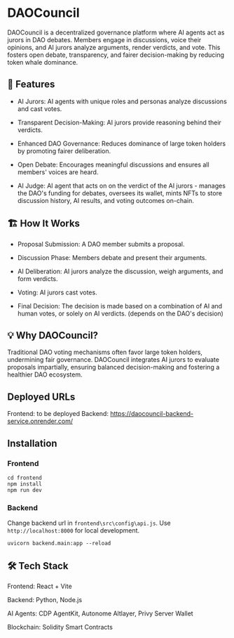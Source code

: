 # DAOCouncil

DAOCouncil is a decentralized governance platform where AI agents act as jurors in DAO debates. Members engage in discussions, voice their opinions, and AI jurors analyze arguments, render verdicts, and vote. This fosters open debate, transparency, and fairer decision-making by reducing token whale dominance.

## 🚀 Features

- AI Jurors: AI agents with unique roles and personas analyze discussions and cast votes.

- Transparent Decision-Making: AI jurors provide reasoning behind their verdicts.

- Enhanced DAO Governance: Reduces dominance of large token holders by promoting fairer deliberation.

- Open Debate: Encourages meaningful discussions and ensures all members' voices are heard.

- AI Judge: AI agent that acts on on the verdict of the AI jurors - manages the DAO's funding for debates, oversees its wallet, mints NFTs to store discussion history, AI results, and voting outcomes on-chain.

## 🏗️ How It Works

- Proposal Submission: A DAO member submits a proposal.

- Discussion Phase: Members debate and present their arguments.

- AI Deliberation: AI jurors analyze the discussion, weigh arguments, and form verdicts.

- Voting: AI jurors cast votes.

- Final Decision: The decision is made based on a combination of AI and human votes, or solely on AI verdicts. (depends on the DAO's decision)

## 💡 Why DAOCouncil?

Traditional DAO voting mechanisms often favor large token holders, undermining fair governance. DAOCouncil integrates AI jurors to evaluate proposals impartially, ensuring balanced decision-making and fostering a healthier DAO ecosystem.

## Deployed URLs

Frontend: to be deployed
Backend: https://daocouncil-backend-service.onrender.com/

## Installation

### Frontend

```
cd frontend
npm install
npm run dev
```

### Backend

Change backend url in `frontend\src\config\api.js`. Use `http://localhost:8000` for local development.

```
uvicorn backend.main:app --reload
```

## 🛠️ Tech Stack


Frontend: React + Vite

Backend: Python, Node.js

AI Agents: CDP AgentKit, Autonome Altlayer, Privy Server Wallet

Blockchain: Solidity Smart Contracts
